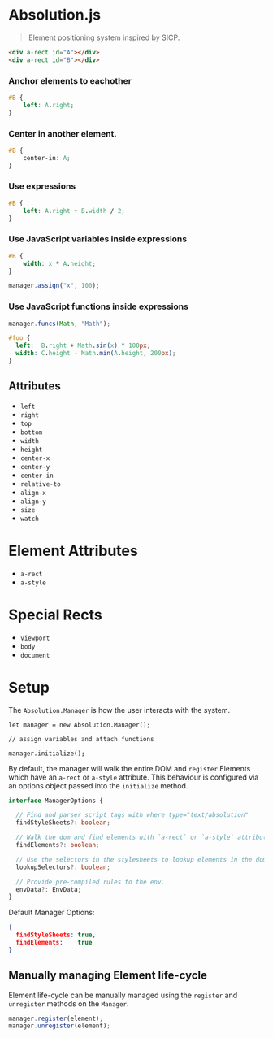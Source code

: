 # Absolution.js

> Element positioning system inspired by SICP.


``` html
<div a-rect id="A"></div>
<div a-rect id="B"></div>
```

### Anchor elements to eachother

``` css
#B {
	left: A.right;
}
```

### Center in another element.

``` css
#B {
	center-in: A;	
}
```

### Use expressions

``` css
#B {
	left: A.right + B.width / 2;
}
```

### Use JavaScript variables inside expressions

``` css
#B {
	width: x * A.height;
}
```

``` js
manager.assign("x", 100);
```

### Use JavaScript functions inside expressions

``` js
manager.funcs(Math, "Math");
```

``` css
#foo {
  left:  B.right + Math.sin(x) * 100px;
  width: C.height - Math.min(A.height, 200px);
}
```

## Attributes 

* `left`
* `right`
* `top`
* `bottom`
* `width`
* `height`
* `center-x`
* `center-y`
* `center-in`
* `relative-to`
* `align-x`
* `align-y`
* `size`
* `watch`

# Element Attributes

* `a-rect`
* `a-style`

# Special Rects

* `viewport`
* `body`
* `document`

# Setup

The `Absolution.Manager` is how the user interacts with the system.

```
let manager = new Absolution.Manager();

// assign variables and attach functions

manager.initialize();
```

By default, the manager will walk the entire DOM and `register` Elements which have an `a-rect` or `a-style` attribute.
This behaviour is configured via an options object passed into the `initialize` method.

``` ts
interface ManagerOptions {

  // Find and parser script tags with where type="text/absolution"
  findStyleSheets?: boolean;

  // Walk the dom and find elements with `a-rect` or `a-style` attributes.
  findElements?: boolean;

  // Use the selectors in the stylesheets to lookup elements in the dom.
  lookupSelectors?: boolean;

  // Provide pre-compiled rules to the env.
  envData?: EnvData;
}
```

Default Manager Options:

``` json
{
  findStyleSheets: true,
  findElements:    true
}
```

## Manually managing Element life-cycle

Element life-cycle can be manually managed using the `register` and `unregister` methods on the `Manager`.

``` js
manager.register(element);
manager.unregister(element);
```
